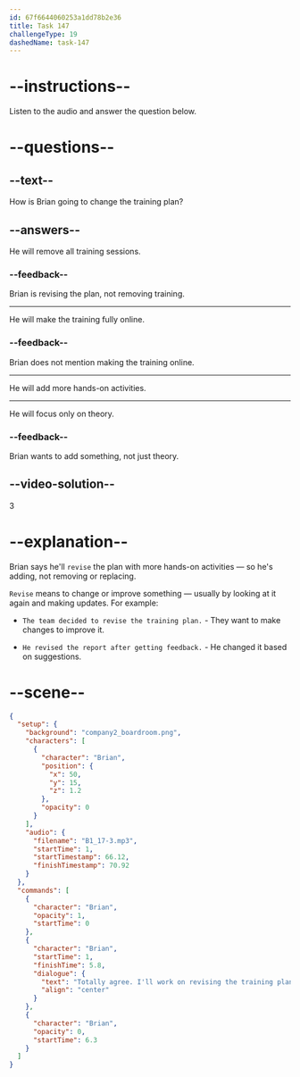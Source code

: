```yaml
---
id: 67f6644060253a1dd78b2e36
title: Task 147
challengeType: 19
dashedName: task-147
---
```


<!-- (audio) Brian: Totally agree. I'll work on revising the training plan with more hands-on activities. -->

# --instructions--

Listen to the audio and answer the question below.

# --questions--

## --text--

How is Brian going to change the training plan?

## --answers--

He will remove all training sessions.

### --feedback--

Brian is revising the plan, not removing training.

---

He will make the training fully online.

### --feedback--

Brian does not mention making the training online.

---

He will add more hands-on activities.

---

He will focus only on theory.

### --feedback--

Brian wants to add something, not just theory.

## --video-solution--

3

# --explanation--

Brian says he'll `revise` the plan with more hands-on activities — so he's adding, not removing or replacing.

`Revise` means to change or improve something — usually by looking at it again and making updates. For example:

- `The team decided to revise the training plan.` - They want to make changes to improve it.

- `He revised the report after getting feedback.` - He changed it based on suggestions.

# --scene--

```json
{
  "setup": {
    "background": "company2_boardroom.png",
    "characters": [
      {
        "character": "Brian",
        "position": {
          "x": 50,
          "y": 15,
          "z": 1.2
        },
        "opacity": 0
      }
    ],
    "audio": {
      "filename": "B1_17-3.mp3",
      "startTime": 1,
      "startTimestamp": 66.12,
      "finishTimestamp": 70.92
    }
  },
  "commands": [
    {
      "character": "Brian",
      "opacity": 1,
      "startTime": 0
    },
    {
      "character": "Brian",
      "startTime": 1,
      "finishTime": 5.8,
      "dialogue": {
        "text": "Totally agree. I'll work on revising the training plan with more hands-on activities.",
        "align": "center"
      }
    },
    {
      "character": "Brian",
      "opacity": 0,
      "startTime": 6.3
    }
  ]
}
```
